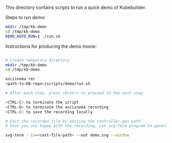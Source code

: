 This directory contains scripts to run a quick demo of Kubebuilder.

Steps to run demo:

```sh
mkdir /tmp/kb-demo
cd /tmp/kb-demo
DEMO_AUTO_RUN=1 ./run.sh

```

Instructions for producing the demo movie:

```sh

# Create temporary directory
mkdir /tmp/kb-demo
cd /tmp/kb-demo

asciinema rec
<path-to-KB-repo>/scripts/demo/run.sh

# After each step, press <Enter> to proceed to the next step

<CTRL-C> to terminate the script
<CTRL-D> to terminate the asciinema recording
<CTRL-C> to save the recording locally

# Edit the recorded file by editing the controller-gen path
# Once you are happy with the recording, use svg-term program to generate the svg

svg-term --in=<cast-file-path> --out demo.svg --window
```
